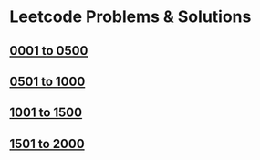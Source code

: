 # Leetcode Problems & Solutions

## [0001 to 0500](0001-0500.md)

## [0501 to 1000](0501-1000.md)

## [1001 to 1500](1001-1500.md)

## [1501 to 2000](1501-2000.md)
